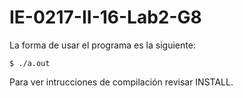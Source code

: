 # IE-0217-II-16-Lab2-G8

La forma de usar el programa es la siguiente:

```
$ ./a.out 
```

Para ver intrucciones de compilación revisar INSTALL.


